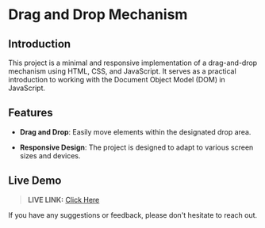 # Drag and Drop Mechanism

## Introduction

This project is a minimal and responsive implementation of a drag-and-drop mechanism using HTML, CSS, and JavaScript. It serves as a practical introduction to working with the Document Object Model (DOM) in JavaScript.

## Features

- **Drag and Drop**: Easily move elements within the designated drop area.

- **Responsive Design**: The project is designed to adapt to various screen sizes and devices.

## Live Demo

> __LIVE LINK:__ [Click Here](https://yuvrajshrirame.github.io/javascript-projects/02-drag-and-drop/index.html "Open Password Generator Project")

If you have any suggestions or feedback, please don't hesitate to reach out.